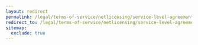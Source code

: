```yaml
---
layout: redirect
permalink: /legal/terms-of-service/netlicensing/service-level-agreement-1-0
redirect_to: /legal/terms-of-service/netlicensing/service-level-agreement-1-0/
sitemap:
  exclude: true
---
```

